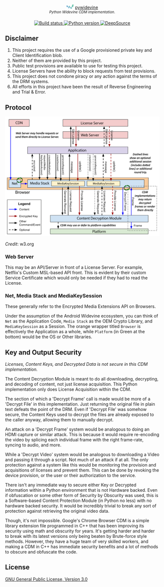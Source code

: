 <p align="center">
    <img src="docs/images/widevine_icon_24.png"> <a href="https://github.com/rlaphoenix/pywidevine">pywidevine</a>
    <br/>
    <sup><em>Python Widevine CDM implementation.</em></sup>
</p>

<p align="center">
    <a href="https://github.com/rlaphoenix/pywidevine/actions/workflows/ci.yml">
        <img src="https://github.com/rlaphoenix/pywidevine/actions/workflows/ci.yml/badge.svg" alt="Build status">
    </a>
    <a href="https://python.org">
        <img src="https://img.shields.io/badge/python-3.7%2B-informational" alt="Python version">
    </a>
    <a href="https://deepsource.io/gh/rlaphoenix/pywidevine">
        <img src="https://deepsource.io/gh/rlaphoenix/pywidevine.svg/?label=active+issues" alt="DeepSource">
    </a>
</p>

## Disclaimer

1. This project requires the use of a Google provisioned private key and Client Identification blob.
2. Neither of them are provided by this project.
3. Public test provisions are available to use for testing this project.
4. License Servers have the ability to block requests from test provisions.
5. This project does not condone piracy or any action against the terms of the DRM systems.
6. All efforts in this project have been the result of Reverse Engineering and Trial & Error.

## Protocol

![widevine-overview](docs/images/widevine_overview.svg)

*Credit*: w3.org

### Web Server

This may be an API/Server in front of a License Server. For example, Netflix's Custom MSL-based API front.
This is evident by their custom Service Certificate which would only be needed if they had to read the License.

### Net, Media Stack and MediaKeySession

These generally refer to the Encrypted Media Extensions API on Browsers.

Under the assumption of the Android Widevine ecosystem, you can think of `Net` as the Application Code, `Media Stack`
as the OEM Crypto Library, and `MediaKeySession` as a Session. The orange wrapper titled `Browser` is effectively the
Application as a whole, while `Platform` (in Green at the bottom) would be the OS or Other libraries.

## Key and Output Security

*Licenses, Content Keys, and Decrypted Data is not secure in this CDM implementation.*

The Content Decryption Module is meant to do all downloading, decrypting, and decoding of content, not just license
acquisition. This Python implementation only does License Acquisition within the CDM.

The section of which a 'Decrypt Frame' call is made would be more of a 'Decrypt File' in this implementation. Just
returning the original file in plain text defeats the point of the DRM. Even if 'Decrypt File' was somehow secure, the
Content Keys used to decrypt the files are already exposed to the caller anyway, allowing them to manually decrypt.

An attack on a 'Decrypt Frame' system would be analogous to doing an HDMI capture or similar attack. This is because it
would require re-encoding the video by splicing each individual frame with the right frame-rate, syncing to audio, and
more.

While a 'Decrypt Video' system would be analogous to downloading a Video and passing it through a script. Not much of
an attack if at all. The only protection against a system like this would be monitoring the provision and acquisitions
of licenses and prevent them. This can be done by revoking the device provision, or the user or their authorization to
the service.

There isn't any immediate way to secure either Key or Decrypted information within a Python environment that is not
Hardware backed. Even if obfuscation or some other form of Security by Obscurity was used, this is a Software-based
Content Protection Module (in Python no less) with no hardware backed security. It would be incredibly trivial to break
any sort of protection against retrieving the original video data.

Though, it's not impossible. Google's Chrome Browser CDM is a simple library extension file programmed in C++ that has
been improving its security using math and obscurity for years. It's getting harder and harder to break with its latest
versions only being beaten by Brute-force style methods. However, they have a huge team of very skilled workers, and
making a CDM in C++ has immediate security benefits and a lot of methods to obscure and obfuscate the code.

## License

[GNU General Public License, Version 3.0](LICENSE)
